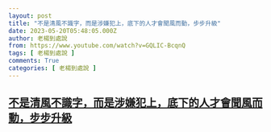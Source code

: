 ```yaml
---
layout: post
title: "不是清風不識字，而是涉嫌犯上，底下的人才會聞風而動，步步升級"
date: 2023-05-20T05:48:05.000Z
author: 老楊到處說
from: https://www.youtube.com/watch?v=GQLIC-BcqnQ
tags: [ 老楊到處說 ]
comments: True
categories: [ 老楊到處說 ]
---
```

<!--1684561685000-->
[不是清風不識字，而是涉嫌犯上，底下的人才會聞風而動，步步升級](https://www.youtube.com/watch?v=GQLIC-BcqnQ)
------

<div>

</div>
